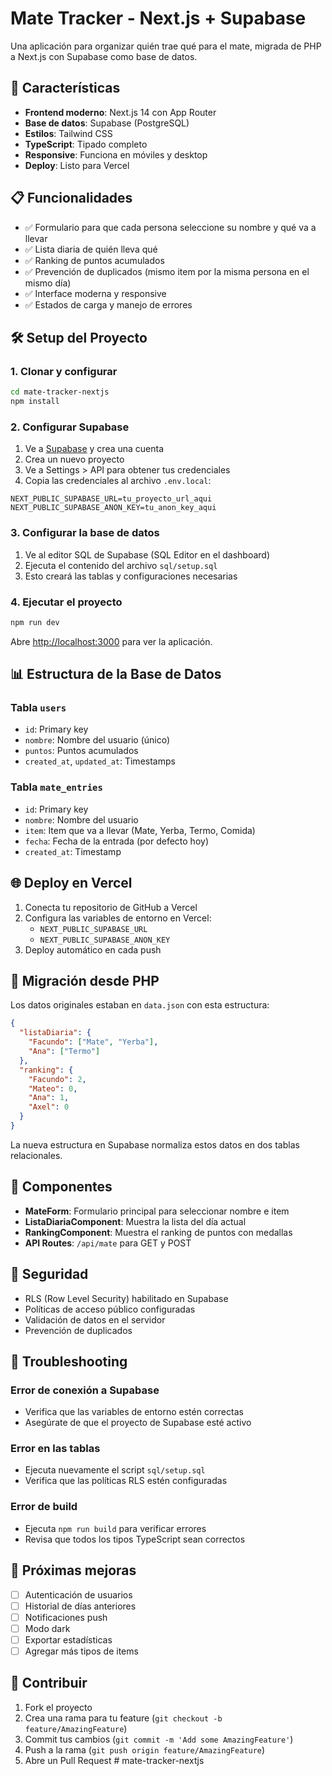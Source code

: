 # Mate Tracker - Next.js + Supabase

Una aplicación para organizar quién trae qué para el mate, migrada de PHP a Next.js con Supabase como base de datos.

## 🚀 Características

- **Frontend moderno**: Next.js 14 con App Router
- **Base de datos**: Supabase (PostgreSQL)
- **Estilos**: Tailwind CSS
- **TypeScript**: Tipado completo
- **Responsive**: Funciona en móviles y desktop
- **Deploy**: Listo para Vercel

## 📋 Funcionalidades

- ✅ Formulario para que cada persona seleccione su nombre y qué va a llevar
- ✅ Lista diaria de quién lleva qué
- ✅ Ranking de puntos acumulados
- ✅ Prevención de duplicados (mismo item por la misma persona en el mismo día)
- ✅ Interface moderna y responsive
- ✅ Estados de carga y manejo de errores

## 🛠️ Setup del Proyecto

### 1. Clonar y configurar

```bash
cd mate-tracker-nextjs
npm install
```

### 2. Configurar Supabase

1. Ve a [Supabase](https://supabase.com) y crea una cuenta
2. Crea un nuevo proyecto
3. Ve a Settings > API para obtener tus credenciales
4. Copia las credenciales al archivo `.env.local`:

```env
NEXT_PUBLIC_SUPABASE_URL=tu_proyecto_url_aqui
NEXT_PUBLIC_SUPABASE_ANON_KEY=tu_anon_key_aqui
```

### 3. Configurar la base de datos

1. Ve al editor SQL de Supabase (SQL Editor en el dashboard)
2. Ejecuta el contenido del archivo `sql/setup.sql`
3. Esto creará las tablas y configuraciones necesarias

### 4. Ejecutar el proyecto

```bash
npm run dev
```

Abre [http://localhost:3000](http://localhost:3000) para ver la aplicación.

## 📊 Estructura de la Base de Datos

### Tabla `users`

- `id`: Primary key
- `nombre`: Nombre del usuario (único)
- `puntos`: Puntos acumulados
- `created_at`, `updated_at`: Timestamps

### Tabla `mate_entries`

- `id`: Primary key
- `nombre`: Nombre del usuario
- `item`: Item que va a llevar (Mate, Yerba, Termo, Comida)
- `fecha`: Fecha de la entrada (por defecto hoy)
- `created_at`: Timestamp

## 🌐 Deploy en Vercel

1. Conecta tu repositorio de GitHub a Vercel
2. Configura las variables de entorno en Vercel:
   - `NEXT_PUBLIC_SUPABASE_URL`
   - `NEXT_PUBLIC_SUPABASE_ANON_KEY`
3. Deploy automático en cada push

## 🔄 Migración desde PHP

Los datos originales estaban en `data.json` con esta estructura:

```json
{
  "listaDiaria": {
    "Facundo": ["Mate", "Yerba"],
    "Ana": ["Termo"]
  },
  "ranking": {
    "Facundo": 2,
    "Mateo": 0,
    "Ana": 1,
    "Axel": 0
  }
}
```

La nueva estructura en Supabase normaliza estos datos en dos tablas relacionales.

## 🎨 Componentes

- **MateForm**: Formulario principal para seleccionar nombre e item
- **ListaDiariaComponent**: Muestra la lista del día actual
- **RankingComponent**: Muestra el ranking de puntos con medallas
- **API Routes**: `/api/mate` para GET y POST

## 🔐 Seguridad

- RLS (Row Level Security) habilitado en Supabase
- Políticas de acceso público configuradas
- Validación de datos en el servidor
- Prevención de duplicados

## 🐛 Troubleshooting

### Error de conexión a Supabase

- Verifica que las variables de entorno estén correctas
- Asegúrate de que el proyecto de Supabase esté activo

### Error en las tablas

- Ejecuta nuevamente el script `sql/setup.sql`
- Verifica que las políticas RLS estén configuradas

### Error de build

- Ejecuta `npm run build` para verificar errores
- Revisa que todos los tipos TypeScript sean correctos

## 📱 Próximas mejoras

- [ ] Autenticación de usuarios
- [ ] Historial de días anteriores
- [ ] Notificaciones push
- [ ] Modo dark
- [ ] Exportar estadísticas
- [ ] Agregar más tipos de items

## 🤝 Contribuir

1. Fork el proyecto
2. Crea una rama para tu feature (`git checkout -b feature/AmazingFeature`)
3. Commit tus cambios (`git commit -m 'Add some AmazingFeature'`)
4. Push a la rama (`git push origin feature/AmazingFeature`)
5. Abre un Pull Request
#   m a t e - t r a c k e r - n e x t j s  
 
